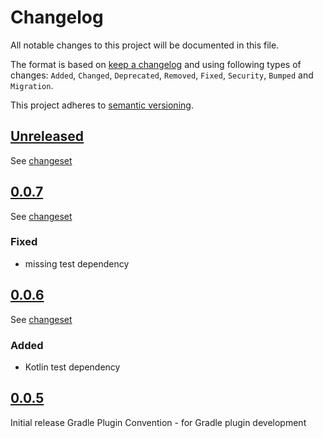 # Changelog

All notable changes to this project will be documented in this file.

The format is based on [keep a changelog](http://keepachangelog.com/en/1.0.0/) and using following
types of changes: `Added`, `Changed`, `Deprecated`, `Removed`, `Fixed`, `Security`, `Bumped` and `Migration`.

This project adheres to [semantic versioning](http://semver.org/spec/v2.0.0.html).

## [Unreleased](https://github.com/bitfunk/gradle-plugins/releases/latest)

See [changeset](https://github.com/bitfunk/gradle-plugins/compare/plugin-dev-convention@v0.0.7...main)

## [0.0.7](https://github.com/bitfunk/gradle-plugins/releases/tag/plugin-dev-convention@v0.0.7)

See [changeset](https://github.com/bitfunk/gradle-plugins/compare/plugin-dev-convention@v0.0.6...plugin-dev-convention@v0.0.7)

### Fixed

- missing test dependency

## [0.0.6](https://github.com/bitfunk/gradle-plugins/releases/tag/plugin-dev-convention@v0.0.6)

See [changeset](https://github.com/bitfunk/gradle-plugins/compare/plugin-dev-convention@v0.0.5...plugin-dev-convention@v0.0.6)

### Added

- Kotlin test dependency

## [0.0.5](https://github.com/bitfunk/gradle-plugins/releases/tag/plugin-dev-convention@v0.0.5)

Initial release Gradle Plugin Convention - for Gradle plugin development
